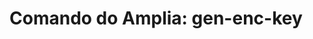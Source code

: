 ﻿# Comando do Amplia: **gen-enc-key**

<!-- link to version in English -->
<div data-alt-locales="en-us"></div>
